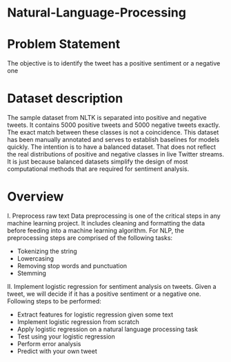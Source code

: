 # Natural-Language-Processing

# Problem Statement
The objective is to identify the tweet has a positive sentiment or a negative one

# Dataset description
The sample dataset from NLTK is separated into positive and negative tweets. It contains 5000 positive tweets and 5000 negative tweets exactly. The exact match between these classes is not a coincidence. This dataset has been manually annotated and serves to establish baselines for models quickly. The intention is to have a balanced dataset. That does not reflect the real distributions of positive and negative classes in live Twitter streams. It is just because balanced datasets simplify the design of most computational methods that are required for sentiment analysis.

# Overview
I. Preprocess raw text
Data preprocessing is one of the critical steps in any machine learning project. It includes cleaning and formatting the data before feeding into a machine learning algorithm. For NLP, the preprocessing steps are comprised of the following tasks:

* Tokenizing the string
* Lowercasing
* Removing stop words and punctuation
* Stemming

II. Implement logistic regression for sentiment analysis on tweets. Given a tweet, we will decide if it has a positive sentiment or a negative one. Following steps to be performed:
* Extract features for logistic regression given some text
* Implement logistic regression from scratch
* Apply logistic regression on a natural language processing task
* Test using your logistic regression
* Perform error analysis
* Predict with your own tweet
